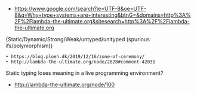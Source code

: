 - https://www.google.com/search?ie=UTF-8&oe=UTF-8&q=Why+type+systems+are+interesting&btnG=&domains=http%3A%2F%2Flambda-the-ultimate.org&sitesearch=http%3A%2F%2Flambda-the-ultimate.org

{Static/Dynamic/Strong/Weak/untyped/unityped (spurious ifs/polymorphism)}


	• https://blog.ploeh.dk/2019/12/16/zone-of-ceremony/
	• http://lambda-the-ultimate.org/node/2828#comment-42031
Static typing loses meaning in a live programming environment?
- http://lambda-the-ultimate.org/node/100